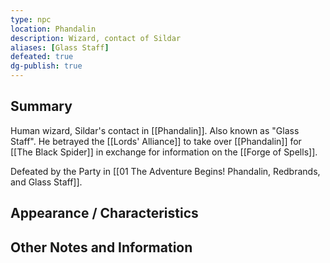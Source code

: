 ```yaml
---
type: npc
location: Phandalin
description: Wizard, contact of Sildar
aliases: [Glass Staff]
defeated: true
dg-publish: true
---
```

## Summary
Human wizard, Sildar's contact in [[Phandalin]].
Also known as "Glass Staff". 
He betrayed the [[Lords' Alliance]] to take over [[Phandalin]] for [[The Black Spider]] in exchange for information on the [[Forge of Spells]].

Defeated by the Party in [[01 The Adventure Begins! Phandalin, Redbrands, and Glass Staff]].

## Appearance / Characteristics


## Other Notes and Information
